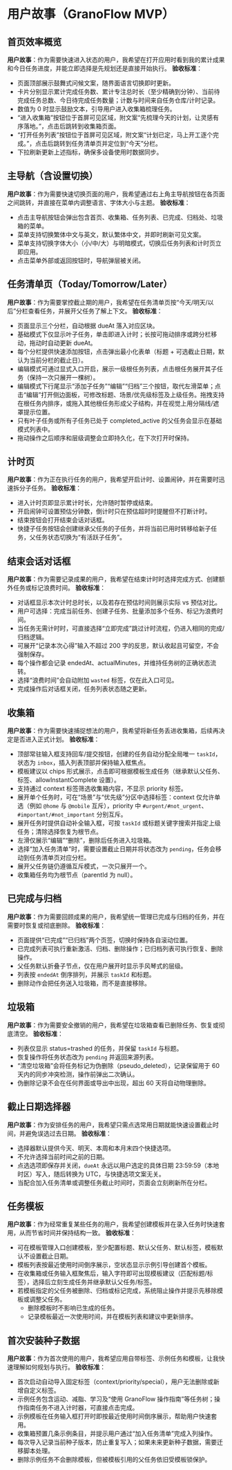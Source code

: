 # 用户故事（GranoFlow MVP）

## 首页效率概览
**用户故事**：作为需要快速进入状态的用户，我希望在打开应用时看到我的累计成果和今日任务进度，并能立即选择是先规划还是直接开始执行。 
**验收标准**：
- 页面顶部展示鼓舞式问候文案，随界面语言切换即时更新。 
- 卡片分别显示累计完成任务数、累计专注总时长（至少精确到分钟）、当前待完成任务总数、今日待完成任务数量；计数与时间来自任务仓库/计时记录。 
- 数值为 0 时显示鼓励文本，引导用户进入收集箱梳理任务。 
- “进入收集箱”按钮位于首屏可见区域，附文案“先梳理今天的计划，让灵感有序落地。”，点击后跳转到收集箱页面。 
- “打开任务列表”按钮位于首屏可见区域，附文案“计划已定，马上开工逐个完成。”，点击后跳转到任务清单页并定位到“今天”分栏。 
- 下拉刷新更新上述指标，确保多设备使用时数据同步。

## 主导航（含设置切换）
**用户故事**：作为需要快速切换页面的用户，我希望通过右上角主导航按钮在各页面之间跳转，并直接在菜单内调整语言、字体大小与主题。 
**验收标准**：
- 点击主导航按钮会弹出包含首页、收集箱、任务列表、已完成、归档处、垃圾箱的菜单。 
- 菜单支持切换繁体中文与英文，默认繁体中文，并即时刷新可见文案。 
- 菜单支持切换字体大小（小/中/大）与明暗模式，切换后任务列表和计时页立即应用。 
- 点击菜单外部或返回按钮时，导航弹层被关闭。

## 任务清单页（Today/Tomorrow/Later）
**用户故事**：作为需要掌控截止期的用户，我希望在任务清单页按“今天/明天/以后”分栏查看任务，并展开父任务了解上下文。 
**验收标准**：
- 页面显示三个分栏，自动根据 dueAt 落入对应区块。 
- 基础模式下仅显示叶子任务，单击即进入计时；长按可拖动排序或跨分栏移动，拖动时自动更新 dueAt。 
- 每个分栏提供快速添加按钮，点击弹出最小化表单（标题 + 可选截止日期，默认为当前分栏的截止日）。 
- 编辑模式可通过显式入口开启，展示一级根任务列表，点击根任务展开其子任务（保持一次只展开一棵树）。 
- 编辑模式下行尾显示“添加子任务”“编辑”“归档”三个按钮，取代左滑菜单；点击“编辑”打开侧边面板，可修改标题、场景/优先级标签及上级任务。拖拽支持在根任务内排序，或拖入其他根任务形成父子结构，并在视觉上用分隔线/遮罩提示位置。 
- 只有叶子任务或所有子任务已处于 completed_active 的父任务会显示在基础模式列表中。 
- 拖动操作之后顺序和层级调整会立即持久化，在下次打开时保持。

## 计时页
**用户故事**：作为正在执行任务的用户，我希望开启计时、设置闹钟，并在需要时迅速拆分子任务。 
**验收标准**：
- 进入计时页即显示累计时长，允许随时暂停或结束。 
- 开启闹钟可设置预估分钟数，倒计时只在预估超时时提醒但不打断计时。 
- 结束按钮会打开结束会话对话框。 
- 快捷子任务按钮会创建继承父任务的子任务，并将当前已用时转移给新子任务，父任务状态切换为“有活跃子任务”。

## 结束会话对话框
**用户故事**：作为需要记录成果的用户，我希望在结束计时时选择完成方式、创建额外任务或标记浪费时间。 
**验收标准**：
- 对话框显示本次计时总时长，以及若存在预估时间则展示实际 vs 预估对比。 
- 用户可选择：完成当前任务、创建子任务、批量添加多个任务、标记为浪费时间。 
- 当任务无需计时时，可直接选择“立即完成”跳过计时流程，仍进入相同的完成/归档逻辑。 
- 可展开“记录本次心得”输入不超过 200 字的反思，默认收起且可留空，不会强制保存。 
- 每个操作都会记录 endedAt、actualMinutes，并维持任务树的正确状态流转。 
- 选择“浪费时间”会自动附加 `wasted` 标签，仅在此入口可见。 
- 完成操作后对话框关闭，任务列表状态随之更新。

## 收集箱
**用户故事**：作为需要快速捕捉想法的用户，我希望将新任务丢进收集箱，后续再决定是否进入正式计划。 
**验收标准**：
- 顶部常驻输入框支持回车/提交按钮，创建的任务自动分配全局唯一 `taskId`，状态为 `inbox`，插入列表顶部并保持输入框焦点。 
- 模板建议以 chips 形式展示，点击即可根据模板生成任务（继承默认父任务、标签、allowInstantComplete 设置）。 
- 支持通过 context 标签筛选收集箱内容，不显示 priority 标签。 
- 展开单个任务时，可在“场景”与“优先级”分区中选择标签：context 仅允许单选（例如 `@home` 与 `@mobile` 互斥），priority 中 `#urgent/#not_urgent`、`#important/#not_important` 分别互斥。 
- 展开任务时提供自动补全输入框，可按 `taskId` 或标题关键字搜索并指定上级任务；清除选择恢复为根节点。 
- 左滑仅展示“编辑”“删除”，删除后任务进入垃圾箱。 
- 选择“加入任务清单”时，需要设置截止日期并将状态改为 `pending`，任务会移动到任务清单页对应分栏。 
- 展开父任务链仍遵循互斥模式，一次只展开一个。 
- 收集箱任务均为根节点（parentId 为 null）。 

## 已完成与归档
**用户故事**：作为需要回顾成果的用户，我希望统一管理已完成与归档的任务，并在需要时恢复或彻底删除。 
**验收标准**：
- 页面提供“已完成”“已归档”两个页签，切换时保持各自滚动位置。 
- 已完成列表可执行重新激活、归档、删除操作；已归档列表可执行恢复、删除操作。 
- 父任务默认折叠子节点，仅在用户展开时显示手风琴式的层级。 
- 列表按 `endedAt` 倒序排列，并展示 `taskId` 和标题。 
- 删除动作会把任务送入垃圾箱，而不是直接移除。

## 垃圾箱
**用户故事**：作为需要安全撤销的用户，我希望在垃圾箱查看已删除任务、恢复或彻底清空。 
**验收标准**：
- 列表仅显示 status=trashed 的任务，并保留 `taskId` 与标题。 
- 恢复操作将任务状态改为 `pending` 并返回来源列表。 
- “清空垃圾箱”会将任务标记为伪删除（pseudo_deleted），记录保留用于 60 天内的同步冲突检测，操作前弹出二次确认。
- 伪删除记录不会在任何界面或导出中出现，超出 60 天将自动物理删除。

## 截止日期选择器
**用户故事**：作为安排任务的用户，我希望只需点选常用日期就能快速设置截止时间，并避免误选过去日期。 
**验收标准**：
- 选择器默认提供今天、明天、本周和本月末四个快捷选项。 
- 不允许选择当前时间之前的日期。 
- 点选选项即保存并关闭，`dueAt` 永远以用户选定的具体日期 23:59:59（本地时区）写入，随后转换为 UTC，与快捷选项文案无关。 
- 当配合加入任务清单或调整任务截止时间时，页面会立刻刷新所在分栏。
## 任务模板
**用户故事**：作为经常重复某些任务的用户，我希望创建模板并在录入任务时快速套用，从而节省时间并保持结构一致。 
**验收标准**：
- 可在模板管理入口创建模板，至少配置标题、默认父任务、默认标签，模板默认不设置截止日期。 
- 模板列表按最近使用时间倒序展示，空状态显示示例引导创建首个模板。 
- 在收集箱或任务输入框聚焦后，输入字符即可出现模板建议（匹配标题/标签），选择后立刻生成任务并继承默认父任务/标签。 
- 若模板指定的父任务被删除、归档或标记完成，系统阻止操作并提示先移除模板或调整父任务。 
  - 删除模板时不影响已生成的任务。 
  - 记录模板最近一次使用时间，并在模板列表和建议中更新排序。

## 首次安装种子数据
**用户故事**：作为首次使用的用户，我希望应用自带标签、示例任务和模板，让我快速理解如何规划与执行。 
**验收标准**：
- 首次启动自动导入固定标签（context/priority/special），用户无法删除或新增自定义标签。 
- 示例任务包含运动、减脂、学习及“使用 GranoFlow 操作指南”等任务树；操作指南任务不进入计时器，可直接点击完成。 
- 示例模板在任务输入框打开时即按最近使用时间倒序展示，帮助用户快速套用。 
- 收集箱预置几条示例条目，并提示用户通过“加入任务清单”完成入列操作。 
- 每次导入记录当前种子版本，防止重复写入；如果未来更新种子数据，需要迁移脚本处理。 
- 删除示例任务不会删除模板，但被模板引用的父任务依旧受模板锁保护。
